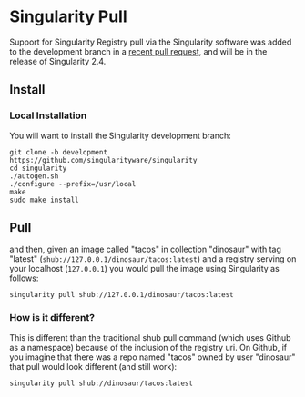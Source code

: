 # Singularity Pull

<script src="assets/js/asciinema-player.js"></script>
<link rel="stylesheet" href="assets/css/asciinema-player.css"/>

Support for Singularity Registry pull via the Singularity software was added to the development branch in a [recent pull request](https://github.com/singularityware/singularity/pull/889), and will be in the release of Singularity 2.4.

<asciinema-player src="assets/asciicast/singularity-registry.json" poster="data:text/plain,Singularity Registry Pull with Singularity" title="Registry pull with Singularity" author="vsochat@stanford.edu" cols="80" rows="40" speed="2.0" theme="asciinema"></asciinema-player>

## Install

### Local Installation
You will want to install the Singularity development branch:

```
git clone -b development https://github.com/singularityware/singularity
cd singularity
./autogen.sh
./configure --prefix=/usr/local
make
sudo make install
```

## Pull

and then, given an image called "tacos" in collection "dinosaur" with tag "latest" (`shub://127.0.0.1/dinosaur/tacos:latest`) and a registry serving on your localhost (`127.0.0.1`) you would pull the image using Singularity as follows:

```
singularity pull shub://127.0.0.1/dinosaur/tacos:latest
```

### How is it different? 

This is different than the traditional shub pull command (which uses Github as a namespace) because of the inclusion of the registry uri. On Github, if you imagine that there was a repo named "tacos" owned by user "dinosaur" that pull would look different (and still work):

```
singularity pull shub://dinosaur/tacos:latest
```


